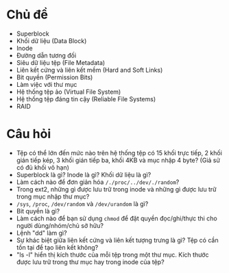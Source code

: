 # Chủ đề
* Superblock
* Khối dữ liệu (Data Block)
* Inode
* Đường dẫn tương đối
* Siêu dữ liệu tệp (File Metadata)
* Liên kết cứng và liên kết mềm (Hard and Soft Links)
* Bit quyền (Permission Bits)
* Làm việc với thư mục
* Hệ thống tệp ảo (Virtual File System)
* Hệ thống tệp đáng tin cậy (Reliable File Systems)
* RAID

# Câu hỏi

* Tệp có thể lớn đến mức nào trên hệ thống tệp có 15 khối trực tiếp, 2 khối gián tiếp kép, 3 khối gián tiếp ba, khối 4KB và mục nhập 4 byte? (Giả sử có đủ khối vô hạn)
* Superblock là gì? Inode là gì? Khối dữ liệu là gì?
* Làm cách nào để đơn giản hóa `/./proc/../dev/./random`?
* Trong ext2, những gì được lưu trữ trong inode và những gì được lưu trữ trong mục nhập thư mục?
* `/sys`, `/proc`, `/dev/random` và `/dev/urandom` là gì?
* Bit quyền là gì?
* Làm cách nào để bạn sử dụng `chmod` để đặt quyền đọc/ghi/thực thi cho người dùng/nhóm/chủ sở hữu?
* Lệnh "dd" làm gì?
* Sự khác biệt giữa liên kết cứng và liên kết tượng trưng là gì? Tệp có cần tồn tại để tạo liên kết không?
* "ls -l" hiển thị kích thước của mỗi tệp trong một thư mục. Kích thước được lưu trữ trong thư mục hay trong inode của tệp?
